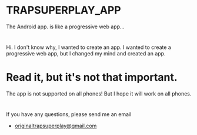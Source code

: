 # TRAPSUPERPLAY_APP
The Android app. is like a progressive web app...
#
Hi. I don't know why, I wanted to create an app.
I wanted to create a progressive web app, but I changed my mind and created an app.
# Read it, but it's not that important.
The app is not supported on all phones!
But I hope it will work on all phones.
#
If you have any questions, please send me an email
- originaltrapsuperplay@gmail.com
